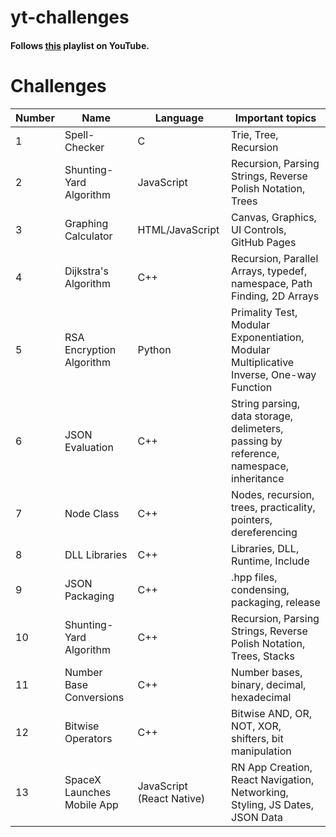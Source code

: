 # yt-challenges

#### Follows [this](https://www.youtube.com/playlist?list=PLysLvOneEETP-XQZQ6VTdMIHmxbGxX6nX) playlist on YouTube.

# Challenges

Number | Name | Language | Important topics
------ | ---- | -------- | ----------------
1 | Spell-Checker | C | Trie, Tree, Recursion
2 | Shunting-Yard Algorithm | JavaScript | Recursion, Parsing Strings, Reverse Polish Notation, Trees
3 | Graphing Calculator | HTML/JavaScript | Canvas, Graphics, UI Controls, GitHub Pages
4 | Dijkstra's Algorithm | C++ | Recursion, Parallel Arrays, typedef, namespace, Path Finding, 2D Arrays
5 | RSA Encryption Algorithm | Python | Primality Test, Modular Exponentiation, Modular Multiplicative Inverse, One-way Function
6 | JSON Evaluation | C++ | String parsing, data storage, delimeters, passing by reference, namespace, inheritance
7 | Node Class | C++ | Nodes, recursion, trees, practicality, pointers, dereferencing
8 | DLL Libraries | C++ | Libraries, DLL, Runtime, Include
9 | JSON Packaging | C++ | .hpp files, condensing, packaging, release
10 | Shunting-Yard Algorithm | C++ | Recursion, Parsing Strings, Reverse Polish Notation, Trees, Stacks
11 | Number Base Conversions | C++ | Number bases, binary, decimal, hexadecimal
12 | Bitwise Operators | C++ | Bitwise AND, OR, NOT, XOR, shifters, bit manipulation
13 | SpaceX Launches Mobile App | JavaScript (React Native) | RN App Creation, React Navigation, Networking, Styling, JS Dates, JSON Data